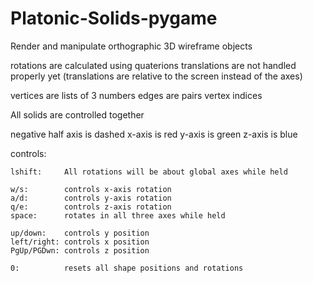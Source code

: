 # Platonic-Solids-pygame
Render and manipulate orthographic 3D wireframe objects

rotations are calculated using quaterions
translations are not handled properly yet
    (translations are relative to the screen instead of the axes)

vertices are lists of 3 numbers
edges are pairs vertex indices 

All solids are controlled together

negative half axis is dashed
x-axis is red
y-axis is green
z-axis is blue

controls:

    lshift:     All rotations will be about global axes while held

    w/s:        controls x-axis rotation
    a/d:        controls y-axis rotation
    q/e:        controls z-axis rotation
    space:      rotates in all three axes while held

    up/down:    controls y position
    left/right: controls x position
    PgUp/PGDwn: controls z position

    0:          resets all shape positions and rotations
